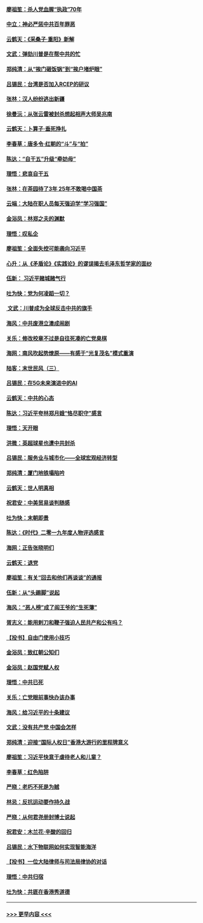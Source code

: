 #### [廖祖笙：杀人党血腥“执政”70年](../pages/nsc993/n11745144.md?t=12261801) 
#### [中立：神必严惩中共百年罪恶](../pages/nsc993/n11744970.md?t=12261801) 
#### [云鹤天：《采桑子‧重阳》新解](../pages/nsc993/n11744948.md?t=12261801) 
#### [文武：弹劾川普是在帮中共的忙](../pages/nsc993/n11744758.md?t=12261801) 
#### [郑纯清：从“挨门砸饭锅”到“挨户堵炉眼”](../pages/nsc993/n11744745.md?t=12261801) 
#### [吕锡民：台湾是否加入RCEP的研议](../pages/nsc993/n11744701.md?t=12261801) 
#### [张林：汉人纷纷逃出新疆](../pages/nsc993/n11743530.md?t=12261801) 
#### [徐曼沅：从张云雷被封杀想起相声大师吴兆南](../pages/nsc993/n11741816.md?t=12261801) 
#### [云鹤天：卜算子‧垂死挣扎](../pages/nsc993/n11739956.md?t=12261801) 
#### [李春草：唐多令‧红朝的“斗”与“拍”](../pages/nsc993/n11739830.md?t=12261801) 
#### [陈达：“自干五”升级“牵妨母”](../pages/nsc993/n11739724.md?t=12261801) 
#### [理悟：悲哀自干五](../pages/nsc993/n11739547.md?t=12261801) 
#### [张林：在茶园待了3年 25年不敢喝中国茶](../pages/nsc993/n11739240.md?t=12261801) 
#### [云端：大陆在职人员每天强迫学“学习强国”](../pages/nsc993/n11738735.md?t=12261801) 
#### [金浴凤：林郑之夫的渊默](../pages/nsc993/n11737735.md?t=12261801) 
#### [理悟：叹私企](../pages/nsc993/n11737715.md?t=12261801) 
#### [廖祖笙：全面失控可能袭向习近平](../pages/nsc993/n11737704.md?t=12261801) 
#### [心升：从《矛盾论》《实践论》的谬误揭去毛泽东哲学家的面纱](../pages/nsc993/n11736962.md?t=12261801) 
#### [伍新： 习近平赌城赌气行](../pages/nsc993/n11736929.md?t=12261801) 
#### [吐为快：党为何凌蹈一切？](../pages/nsc993/n11736915.md?t=12261801) 
#### [ 文武：川普成为全球反击中共的旗手](../pages/nsc993/n11736882.md?t=12261801) 
#### [海风：中共废港立澳成闹剧](../pages/nsc993/n11735857.md?t=12261801) 
#### [关乐：修改校章不过是自往死凑的亡党臭棋](../pages/nsc993/n11735097.md?t=12261801) 
#### [海网：南风吹起势燎原——有感于“光复茂名”模式重演](../pages/nsc993/n11732308.md?t=12261801) 
#### [陆客：末世民风（三）](../pages/nsc993/n11732211.md?t=12261801) 
#### [吕锡民：在5G未来演进中的AI](../pages/nsc993/n11730010.md?t=12261801) 
#### [云鹤天：中共的心态](../pages/nsc993/n11729906.md?t=12261801) 
#### [陈达：习近平夸林郑月娥“恪尽职守”感言](../pages/nsc993/n11729881.md?t=12261801) 
#### [理悟：天开眼](../pages/nsc993/n11729699.md?t=12261801) 
#### [洪微：英超球星也遭中共封杀](../pages/nsc993/n11727243.md?t=12261801) 
#### [吕锡民：服务业与城市化——全球宏观经济转型](../pages/nsc993/n11725845.md?t=12261801) 
#### [郑纯清：厦门地铁塌陷吟](../pages/nsc993/n11725813.md?t=12261801) 
#### [云鹤天：世人明真相](../pages/nsc993/n11725621.md?t=12261801) 
#### [祝君安：中美贸易谈判随感](../pages/nsc993/n11725609.md?t=12261801) 
#### [吐为快：末朝即景](../pages/nsc993/n11723365.md?t=12261801) 
#### [陈达：《时代》二零一九年度人物评选感言](../pages/nsc993/n11723337.md?t=12261801) 
#### [海网：正告张晓明们](../pages/nsc993/n11723228.md?t=12261801) 
#### [云鹤天：退党](../pages/nsc993/n11723056.md?t=12261801) 
#### [廖祖笙：有关“回去和他们再谈谈”的通报](../pages/nsc993/n11722442.md?t=12261801) 
#### [伍新：从“头踢脚”说起](../pages/nsc993/n11722429.md?t=12261801) 
#### [海风：“恶人榜”成了阎王爷的“生死簿”](../pages/nsc993/n11722272.md?t=12261801) 
#### [胥志义：能用剌刀和鞭子强迫人民共产和公有吗？](../pages/nsc993/n11720569.md?t=12261801) 
#### [【投书】自由门使用小技巧](../pages/nsc993/n11720180.md?t=12261801) 
#### [金浴凤：致红朝公知们](../pages/nsc993/n11720563.md?t=12261801) 
#### [金浴凤：赵国党赋人权](../pages/nsc993/n11720533.md?t=12261801) 
#### [理悟：中共已死](../pages/nsc993/n11720233.md?t=12261801) 
#### [关乐：亡党眼前事快办该办事](../pages/nsc993/n11719160.md?t=12261801) 
#### [海风：给习近平的十条建议](../pages/nsc993/n11717616.md?t=12261801) 
#### [文武：没有共产党 中国会怎样](../pages/nsc993/n11717584.md?t=12261801) 
#### [郑纯清：迎接“国际人权日”香港大游行的里程牌意义](../pages/nsc993/n11717417.md?t=12261801) 
#### [廖祖笙：习近平快意于虐待老人和儿童？](../pages/nsc993/n11715313.md?t=12261801) 
#### [李春草：红色陷阱](../pages/nsc993/n11715029.md?t=12261801) 
#### [严晓：老朽不死是为贼](../pages/nsc993/n11712910.md?t=12261801) 
#### [林忌：反抗运动要作持久战](../pages/nsc993/n11712623.md?t=12261801) 
#### [严晓：从何君尧册封博士说起](../pages/nsc993/n11712465.md?t=12261801) 
#### [祝君安：木兰花·辛酸的回归](../pages/nsc993/n11712381.md?t=12261801) 
#### [吕锡民：水下物联网如何实现智能海洋](../pages/nsc993/n11711158.md?t=12261801) 
#### [【投书】一位大陆律师与司法局律协的对话](../pages/nsc993/n11709675.md?t=12261801) 
#### [理悟：中共归宿](../pages/nsc993/n11710059.md?t=12261801) 
#### [吐为快：共匪在香港秀道德](../pages/nsc993/n11709979.md?t=12261801) 

----
#### [ >>> 更早内容 <<< ](../indexes/nsc993-earlier.md)
